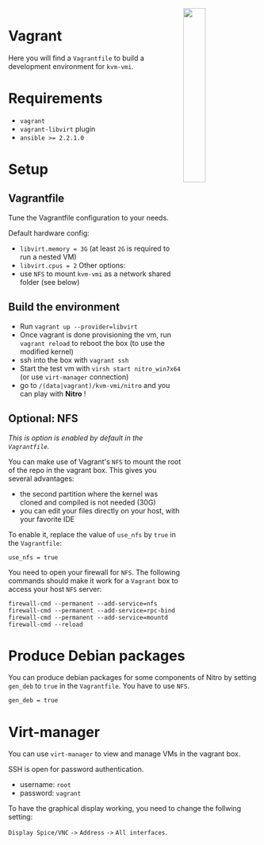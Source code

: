 <img src="https://media.licdn.com/mpr/mpr/AAEAAQAAAAAAAAdYAAAAJGMyOGY0NTA1LWFiOTAtNDE3Yi1iYWRkLTM0MjczNGQ3MzdhNA.png" align="right" width="30%" height="30%"/>

# Vagrant

Here you will find a `Vagrantfile` to build a development environment for `kvm-vmi`.

# Requirements

- `vagrant`
- `vagrant-libvirt` plugin
- `ansible >= 2.2.1.0`

# Setup

## Vagrantfile
Tune the Vagrantfile configuration to your needs.

Default hardware config:
- `libvirt.memory = 3G` (at least `2G` is required to run a nested VM)
- `libvirt.cpus = 2`
Other options:
- use `NFS` to mount `kvm-vmi` as a network shared folder (see below)

## Build the environment

- Run `vagrant up --provider=libvirt`
- Once vagrant is done provisioning the vm, run `vagrant reload` to reboot the box (to use the modified kernel)
- ssh into the box with `vagrant ssh`
- Start the test vm with `virsh start nitro_win7x64` (or use `virt-manager` connection)
- go to `/(data|vagrant)/kvm-vmi/nitro` and you can play with **Nitro** !


## Optional: NFS

_This is option is enabled by default in the `Vagrantfile`._

You can make use of Vagrant's `NFS` to mount the root of the repo in the vagrant box.
This gives you several advantages:
- the second partition where the kernel was cloned and compiled is not needed (30G)
- you can edit your files directly on your host, with your favorite IDE

To enable it, replace the value of `use_nfs` by `true` in the `Vagrantfile`:
~~~
use_nfs = true
~~~

You need to open your firewall for `NFS`. The following commands should make it work for a `Vagrant` box
to access your host `NFS` server:

~~~
firewall-cmd --permanent --add-service=nfs
firewall-cmd --permanent --add-service=rpc-bind
firewall-cmd --permanent --add-service=mountd
firewall-cmd --reload
~~~


# Produce Debian packages

You can produce debian packages for some components of Nitro by setting `gen_deb` to `true` in the `Vagrantfile`.
You have to use `NFS`.

~~~
gen_deb = true
~~~

# Virt-manager

You can use `virt-manager` to view and manage VMs in the vagrant box.

SSH is open for password authentication.
- username: `root`
- password: `vagrant`

To have the graphical display working, you need to change the follwing setting:

`Display Spice/VNC` `->` `Address` `->` `All interfaces`.
